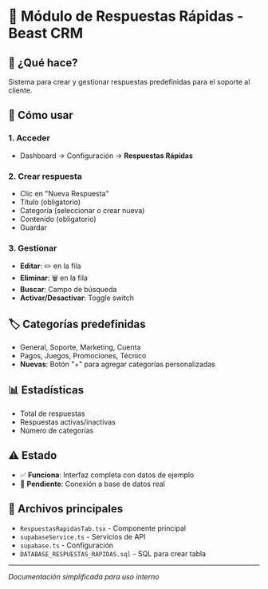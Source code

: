# 💬 Módulo de Respuestas Rápidas - Beast CRM

## 🎯 **¿Qué hace?**
Sistema para crear y gestionar respuestas predefinidas para el soporte al cliente.

## 🚀 **Cómo usar**

### 1. **Acceder**
- Dashboard → Configuración → **Respuestas Rápidas**

### 2. **Crear respuesta**
- Clic en "Nueva Respuesta"
- Título (obligatorio)
- Categoría (seleccionar o crear nueva)
- Contenido (obligatorio)
- Guardar

### 3. **Gestionar**
- **Editar**: ✏️ en la fila
- **Eliminar**: 🗑️ en la fila  
- **Buscar**: Campo de búsqueda
- **Activar/Desactivar**: Toggle switch

## 🏷️ **Categorías predefinidas**
- General, Soporte, Marketing, Cuenta
- Pagos, Juegos, Promociones, Técnico
- **Nuevas**: Botón "+" para agregar categorías personalizadas

## 📊 **Estadísticas**
- Total de respuestas
- Respuestas activas/inactivas
- Número de categorías

## ⚠️ **Estado**
- ✅ **Funciona**: Interfaz completa con datos de ejemplo
- 🔄 **Pendiente**: Conexión a base de datos real

## 📁 **Archivos principales**
- `RespuestasRapidasTab.tsx` - Componente principal
- `supabaseService.ts` - Servicios de API
- `supabase.ts` - Configuración
- `DATABASE_RESPUESTAS_RAPIDAS.sql` - SQL para crear tabla

---
*Documentación simplificada para uso interno*
